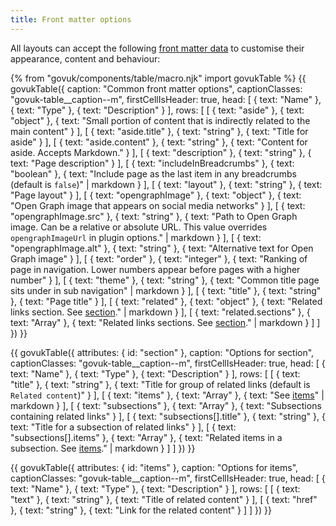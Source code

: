 ```yaml
---
title: Front matter options
---
```


All layouts can accept the following [front matter data](https://www.11ty.dev/docs/data-frontmatter/) to customise their appearance, content and behaviour:

{% from "govuk/components/table/macro.njk" import govukTable %}
{{ govukTable({
  caption: "Common front matter options",
  captionClasses: "govuk-table__caption--m",
  firstCellIsHeader: true,
  head: [
    { text: "Name" },
    { text: "Type" },
    { text: "Description" }
  ],
  rows: [
    [
      { text: "aside" },
      { text: "object" },
      { text: "Small portion of content that is indirectly related to the main content" }
    ],
    [
      { text: "aside.title" },
      { text: "string" },
      { text: "Title for aside" }
    ],
    [
      { text: "aside.content" },
      { text: "string" },
      { text: "Content for aside. Accepts Markdown." }
    ],
    [
      { text: "description" },
      { text: "string" },
      { text: "Page description" }
    ],
    [
      { text: "includeInBreadcrumbs" },
      { text: "boolean" },
      { text: "Include page as the last item in any breadcrumbs (default is `false`)" | markdown }
    ],
    [
      { text: "layout" },
      { text: "string" },
      { text: "Page layout" }
    ],
    [
      { text: "opengraphImage" },
      { text: "object" },
      { text: "Open Graph image that appears on social media networks" }
    ],
    [
      { text: "opengraphImage.src" },
      { text: "string" },
      { text: "Path to Open Graph image. Can be a relative or absolute URL. This value overrides `opengraphImageUrl` in plugin options." | markdown }
    ],
    [
      { text: "opengraphImage.alt" },
      { text: "string" },
      { text: "Alternative text for Open Graph image" }
    ],
    [
      { text: "order" },
      { text: "integer" },
      { text: "Ranking of page in navigation. Lower numbers appear before pages with a higher number" }
    ],
    [
      { text: "theme" },
      { text: "string" },
      { text: "Common title page sits under in sub navigation" | markdown }
    ],
    [
      { text: "title" },
      { text: "string" },
      { text: "Page title" }
    ],
    [
      { text: "related" },
      { text: "object" },
      { text: "Related links section. See [section](#section)." | markdown }
    ],
    [
      { text: "related.sections" },
      { text: "Array" },
      { text: "Related links sections. See [section](#section)." | markdown }
    ]
  ]
}) }}

{{ govukTable({
  attributes: { id: "section" },
  caption: "Options for section",
  captionClasses: "govuk-table__caption--m",
  firstCellIsHeader: true,
  head: [
    { text: "Name" },
    { text: "Type" },
    { text: "Description" }
  ],
  rows: [
    [
      { text: "title" },
      { text: "string" },
      { text: "Title for group of related links (default is `Related content`)" }
    ],
    [
      { text: "items" },
      { text: "Array" },
      { text: "See [items](#items)" | markdown }
    ],
    [
      { text: "subsections" },
      { text: "Array" },
      { text: "Subsections containing related links" }
    ],
    [
      { text: "subsections[].title" },
      { text: "string" },
      { text: "Title for a subsection of related links" }
    ],
    [
      { text: "subsections[].items" },
      { text: "Array" },
      { text: "Related items in a subsection. See [items](#items)." | markdown }
    ]
  ]
}) }}

{{ govukTable({
  attributes: { id: "items" },
  caption: "Options for items",
  captionClasses: "govuk-table__caption--m",
  firstCellIsHeader: true,
  head: [
    { text: "Name" },
    { text: "Type" },
    { text: "Description" }
  ],
  rows: [
    [
      { text: "text" },
      { text: "string" },
      { text: "Title of related content" }
    ],
    [
      { text: "href" },
      { text: "string" },
      { text: "Link for the related content" }
    ]
  ]
}) }}
